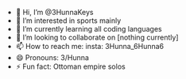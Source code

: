 - 👋 Hi, I’m @3HunnaKeys
- 👀 I’m interested in sports mainly
- 🌱 I’m currently learning all coding languages 
- 💞️ I’m looking to collaborate on [nothing currently]
- 📫 How to reach me: insta: 3Hunna_6Hunna6
- 😄 Pronouns: 3/Hunna
- ⚡ Fun fact: Ottoman empire solos

<!---
3HunnaKeys/3HunnaKeys is a ✨ special ✨ repository because its `README.md` (this file) appears on your GitHub profile.
You can click the Preview link to take a look at your changes.
--->
